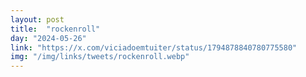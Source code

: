 ```yaml
---
layout: post
title:  "rockenroll"
day: "2024-05-26"
link: "https://x.com/viciadoemtuiter/status/1794878840780775580"
img: "/img/links/tweets/rockenroll.webp"
---
```

